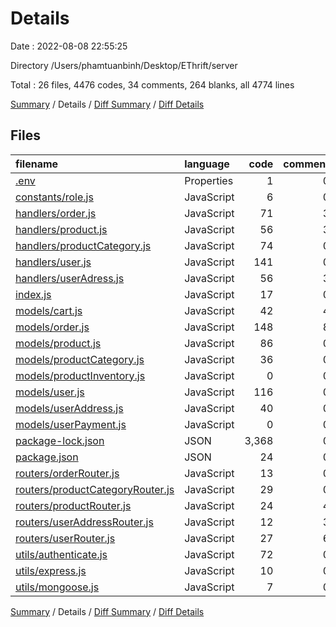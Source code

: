 # Details

Date : 2022-08-08 22:55:25

Directory /Users/phamtuanbinh/Desktop/EThrift/server

Total : 26 files,  4476 codes, 34 comments, 264 blanks, all 4774 lines

[Summary](results.md) / Details / [Diff Summary](diff.md) / [Diff Details](diff-details.md)

## Files
| filename | language | code | comment | blank | total |
| :--- | :--- | ---: | ---: | ---: | ---: |
| [.env](/.env) | Properties | 1 | 0 | 0 | 1 |
| [constants/role.js](/constants/role.js) | JavaScript | 6 | 0 | 2 | 8 |
| [handlers/order.js](/handlers/order.js) | JavaScript | 71 | 3 | 17 | 91 |
| [handlers/product.js](/handlers/product.js) | JavaScript | 56 | 3 | 17 | 76 |
| [handlers/productCategory.js](/handlers/productCategory.js) | JavaScript | 74 | 0 | 20 | 94 |
| [handlers/user.js](/handlers/user.js) | JavaScript | 141 | 0 | 39 | 180 |
| [handlers/userAdress.js](/handlers/userAdress.js) | JavaScript | 56 | 3 | 19 | 78 |
| [index.js](/index.js) | JavaScript | 17 | 0 | 7 | 24 |
| [models/cart.js](/models/cart.js) | JavaScript | 42 | 4 | 9 | 55 |
| [models/order.js](/models/order.js) | JavaScript | 148 | 8 | 30 | 186 |
| [models/product.js](/models/product.js) | JavaScript | 86 | 0 | 10 | 96 |
| [models/productCategory.js](/models/productCategory.js) | JavaScript | 36 | 0 | 9 | 45 |
| [models/productInventory.js](/models/productInventory.js) | JavaScript | 0 | 0 | 1 | 1 |
| [models/user.js](/models/user.js) | JavaScript | 116 | 0 | 22 | 138 |
| [models/userAddress.js](/models/userAddress.js) | JavaScript | 40 | 0 | 9 | 49 |
| [models/userPayment.js](/models/userPayment.js) | JavaScript | 0 | 0 | 1 | 1 |
| [package-lock.json](/package-lock.json) | JSON | 3,368 | 0 | 1 | 3,369 |
| [package.json](/package.json) | JSON | 24 | 0 | 1 | 25 |
| [routers/orderRouter.js](/routers/orderRouter.js) | JavaScript | 13 | 0 | 2 | 15 |
| [routers/productCategoryRouter.js](/routers/productCategoryRouter.js) | JavaScript | 29 | 0 | 7 | 36 |
| [routers/productRouter.js](/routers/productRouter.js) | JavaScript | 24 | 4 | 7 | 35 |
| [routers/userAddressRouter.js](/routers/userAddressRouter.js) | JavaScript | 12 | 3 | 6 | 21 |
| [routers/userRouter.js](/routers/userRouter.js) | JavaScript | 27 | 6 | 6 | 39 |
| [utils/authenticate.js](/utils/authenticate.js) | JavaScript | 72 | 0 | 14 | 86 |
| [utils/express.js](/utils/express.js) | JavaScript | 10 | 0 | 5 | 15 |
| [utils/mongoose.js](/utils/mongoose.js) | JavaScript | 7 | 0 | 3 | 10 |

[Summary](results.md) / Details / [Diff Summary](diff.md) / [Diff Details](diff-details.md)